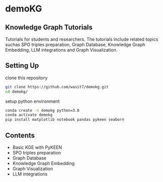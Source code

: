 # demoKG
## Knowledge Graph Tutorials 
Tutorials for students and researchers. The tutorials include related topics suchas SPO triples preparation, Graph Database, Knowledge Graph Embedding,  LLM integrations and Graph Visualization.

## Setting Up
clone this repository
```bash
git clone https://github.com/wasit7/demokg.git
cd demokg/
```

setup python environment
```bash
conda create -n demokg python=3.8
conda activate demokg
pip install matplotlib notebook pandas pykeen seaborn
```

## Contents
* Basic KGE with PyKEEN
* SPO triples preparation
* Graph Database
* Knowledge Graph Embedding
* Graph Visualization
* LLM integrations